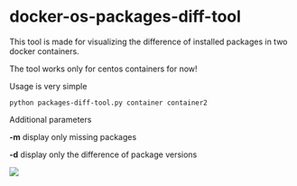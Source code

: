 # docker-os-packages-diff-tool

<p>This tool is made for visualizing the difference of installed packages in two docker containers.<p>
<p>The tool works only for centos containers for now!</p>
<p>Usage is very simple</p>

```Shell
python packages-diff-tool.py container container2
```

<p>Additional parameters</p>
<p><b>-m</b><span> display only missing packages</span></p>
<p><b>-d</b><span> display only the difference of package versions</span></p>
<img src="https://i.imgur.com/gfGhf5y.png">
